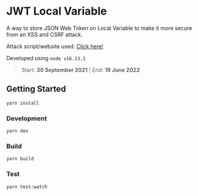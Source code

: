 # JWT Local Variable
A way to store JSON Web Token on Local Variable to make it more secure from an XSS and CSRF attack.

Attack script/website used: [Click here!](https://github.com/mbishram/jwt-local-variable-attacks)

Developed using `node v16.13.1`

>Start: __30 September 2021__ | End: __19 June 2022__

## Getting Started
```
yarn install
```
### Development
```
yarn dev
```
### Build
```
yarn build
```
### Test
```
yarn test:watch
```

